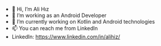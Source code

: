 - 👋 Hi, I’m Ali Hız
- 👀 I’m working as an Android Developer
- 🌱 I’m currently working on Kotlin and Android technologies
- 📫 You can reach me from LinkedIn
- LinkedIn: https://www.linkedin.com/in/alihiz/

<!---
AliHiz1/AliHiz1 is a ✨ special ✨ repository because its `README.md` (this file) appears on your GitHub profile.
You can click the Preview link to take a look at your changes.
--->
